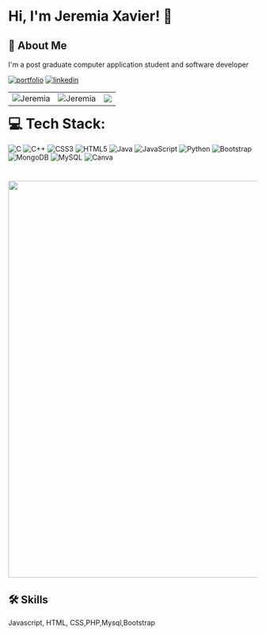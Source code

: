 


# Hi, I'm Jeremia Xavier! 👋

## 🚀 About Me
I'm a post graduate computer application student and software developer


[![portfolio](https://img.shields.io/badge/my_portfolio-000?style=for-the-badge&logo=ko-fi&logoColor=white)](https://jeremiaxavier.github.io)
[![linkedin](https://img.shields.io/badge/linkedin-0A66C2?style=for-the-badge&logo=linkedin&logoColor=white)](https://www.linkedin.com/in/jeremia-xavier/)


<table>
  <tr>
    <td>
      <img align="center" src="https://github-readme-stats.vercel.app/api?username=JeremiaXavier&show_icons=true&locale=en" alt="Jeremia" />
    </td>
    <td>
     <img align="center" src="https://github-readme-streak-stats.herokuapp.com/?user=JeremiaXavier&" alt="Jeremia" />
    </td>
    <td>
    <img align="center" src = "https://github-readme-stats.vercel.app/api/top-langs/?username=JeremiaXavier&langs_count=10&layout=compact&theme=material-lighter">

  </tr>
</table>
<h1 style="display: inline;">💻 Tech Stack:</h1>

![C](https://img.shields.io/badge/c-%2300599C.svg?style=for-the-badge&logo=c&logoColor=white) ![C++](https://img.shields.io/badge/c++-%2300599C.svg?style=for-the-badge&logo=c%2B%2B&logoColor=white) ![CSS3](https://img.shields.io/badge/css3-%231572B6.svg?style=for-the-badge&logo=css3&logoColor=white) ![HTML5](https://img.shields.io/badge/html5-%23E34F26.svg?style=for-the-badge&logo=html5&logoColor=white) ![Java](https://img.shields.io/badge/java-%23ED8B00.svg?style=for-the-badge&logo=java&logoColor=white) ![JavaScript](https://img.shields.io/badge/javascript-%23323330.svg?style=for-the-badge&logo=javascript&logoColor=%23F7DF1E) ![Python](https://img.shields.io/badge/python-3670A0?style=for-the-badge&logo=python&logoColor=ffdd54) ![Bootstrap](https://img.shields.io/badge/bootstrap-%23563D7C.svg?style=for-the-badge&logo=bootstrap&logoColor=white) ![MongoDB](https://img.shields.io/badge/MongoDB-%234ea94b.svg?style=for-the-badge&logo=mongodb&logoColor=white) ![MySQL](https://img.shields.io/badge/mysql-%2300f.svg?style=for-the-badge&logo=mysql&logoColor=white) ![Canva](https://img.shields.io/badge/Canva-%2300C4CC.svg?style=for-the-badge&logo=Canva&logoColor=white) 
#  
## 
<img src="https://github-trophies.vercel.app/?username=JeremiaXavier&theme=onestar&no-frame=true" width="800"/>



## 🛠 Skills
Javascript, HTML, CSS,PHP,Mysql,Bootstrap





